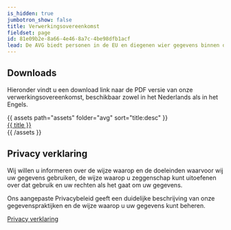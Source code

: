 ```yaml
---
is_hidden: true
jumbotron_show: false
title: Verwerkingsovereenkomst
fieldset: page
id: 81e09b2e-8a66-4e46-8a7c-4be98dfb1acf
lead: De AVG biedt personen in de EU en diegenen wier gegevens binnen de EU worden verwerkt meer zeggenschap over de wijze waarop hun gegevens worden gebruikt, legt verplichtingen op aan bedrijven die informatie over die personen verwerken en biedt personen verbeterde rechten op het gebied van gegevensbescherming. Wij hebben ons Privacybeleid aangepast in overeenstemming met de eisen van de AVG. 
---
```

## Downloads
Hieronder vindt u een download link naar de PDF versie van onze verwerkingsovereenkomst, beschikbaar zowel in het Nederlands als in het Engels.

<div class="py-3 row">
{{ assets path="assets" folder="avg" sort="title:desc" }}
<div class="col-sm-6">
<a href="{{ url }}" class="btn btn-success btn-lg btn-block">
    <i class="fa fa-download"></i> {{ title }}
</a>
</div>
{{ /assets }}
</div>   

## Privacy verklaring
Wij willen u informeren over de wijze waarop en de doeleinden waarvoor wij uw gegevens gebruiken, de wijze waarop u zeggenschap kunt uitoefenen over dat gebruik en uw rechten als het gaat om uw gegevens. 

Ons aangepaste Privacybeleid geeft een duidelijke beschrijving van onze gegevenspraktijken en de wijze waarop u uw gegevens kunt beheren. 

<a href="/privacy" class="btn btn-primary">Privacy verklaring</a> 